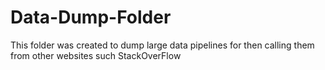 # Data-Dump-Folder
This folder was created to dump large data pipelines for then calling them from other websites such StackOverFlow
